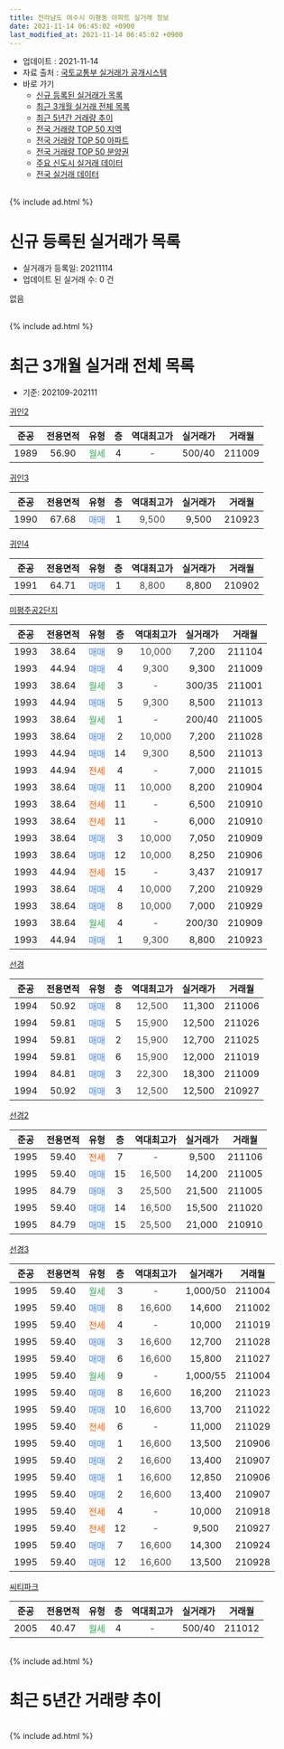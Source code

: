```yaml
---
title: 전라남도 여수시 미평동 아파트 실거래 정보
date: 2021-11-14 06:45:02 +0900
last_modified_at: 2021-11-14 06:45:02 +0900
---
```


* 업데이트 : 2021-11-14
* 자료 출처 : [국토교통부 실거래가 공개시스템](http://rt.molit.go.kr)
* 바로 가기
    * [신규 등록된 실거래가 목록](#신규-등록된-실거래가-목록)
    * [최근 3개월 실거래 전체 목록](#최근-3개월-실거래-전체-목록)
    * [최근 5년간 거래량 추이](#최근-5년간-거래량-추이)
    * [전국 거래량 TOP 50 지역](https://inasie.github.io/apt-trade-info/최근-3개월-전국에서-가장-거래가-많이-발생한-지역)
    * [전국 거래량 TOP 50 아파트](https://inasie.github.io/apt-trade-info/최근-3개월-전국에서-가장-거래가-많이-발생한-아파트)
    * [전국 거래량 TOP 50 분양권](https://inasie.github.io/apt-trade-info/최근-3개월-전국에서-가장-거래가-많이-발생한-분양권)
    * [주요 신도시 실거래 데이터](https://inasie.github.io/apt-trade-info/주요-신도시)
    * [전국 실거래 데이터](https://inasie.github.io/apt-trade-info/전국)
<br>
{% include ad.html %}
<br>

# 신규 등록된 실거래가 목록
* 실거래가 등록일: 20211114
* 업데이트 된 실거래 수: 0 건

없음

<br>
{% include ad.html %}
<br>

# 최근 3개월 실거래 전체 목록
* 기준: 202109-202111


[귀인2](https://search.naver.com/search.naver?query=%EC%A0%84%EB%9D%BC%EB%82%A8%EB%8F%84+%EC%97%AC%EC%88%98%EC%8B%9C+%EB%AF%B8%ED%8F%89%EB%8F%99+%EA%B7%80%EC%9D%B82)

|준공|전용면적|유형|층|역대최고가|실거래가|거래월|
|:---:|:---:|:---:|:---:|:---:|:---:|:---:|
|1989|56.90|<span style="color:#34a853">월세</span>|4|<span style="color:#444444">-</span>|500/40|211009|

[귀인3](https://search.naver.com/search.naver?query=%EC%A0%84%EB%9D%BC%EB%82%A8%EB%8F%84+%EC%97%AC%EC%88%98%EC%8B%9C+%EB%AF%B8%ED%8F%89%EB%8F%99+%EA%B7%80%EC%9D%B83)

|준공|전용면적|유형|층|역대최고가|실거래가|거래월|
|:---:|:---:|:---:|:---:|:---:|:---:|:---:|
|1990|67.68|<span style="color:#4285f3">매매</span>|1|<span style="color:#444444">9,500</span>|9,500|210923|

[귀인4](https://search.naver.com/search.naver?query=%EC%A0%84%EB%9D%BC%EB%82%A8%EB%8F%84+%EC%97%AC%EC%88%98%EC%8B%9C+%EB%AF%B8%ED%8F%89%EB%8F%99+%EA%B7%80%EC%9D%B84)

|준공|전용면적|유형|층|역대최고가|실거래가|거래월|
|:---:|:---:|:---:|:---:|:---:|:---:|:---:|
|1991|64.71|<span style="color:#4285f3">매매</span>|1|<span style="color:#444444">8,800</span>|8,800|210902|

[미평주공2단지](https://search.naver.com/search.naver?query=%EC%A0%84%EB%9D%BC%EB%82%A8%EB%8F%84+%EC%97%AC%EC%88%98%EC%8B%9C+%EB%AF%B8%ED%8F%89%EB%8F%99+%EB%AF%B8%ED%8F%89%EC%A3%BC%EA%B3%B52%EB%8B%A8%EC%A7%80)

|준공|전용면적|유형|층|역대최고가|실거래가|거래월|
|:---:|:---:|:---:|:---:|:---:|:---:|:---:|
|1993|38.64|<span style="color:#4285f3">매매</span>|9|<span style="color:#444444">10,000</span>|7,200|211104|
|1993|44.94|<span style="color:#4285f3">매매</span>|4|<span style="color:#444444">9,300</span>|9,300|211009|
|1993|38.64|<span style="color:#34a853">월세</span>|3|<span style="color:#444444">-</span>|300/35|211001|
|1993|44.94|<span style="color:#4285f3">매매</span>|5|<span style="color:#444444">9,300</span>|8,500|211013|
|1993|38.64|<span style="color:#34a853">월세</span>|1|<span style="color:#444444">-</span>|200/40|211005|
|1993|38.64|<span style="color:#4285f3">매매</span>|2|<span style="color:#444444">10,000</span>|7,200|211028|
|1993|44.94|<span style="color:#4285f3">매매</span>|14|<span style="color:#444444">9,300</span>|8,500|211013|
|1993|44.94|<span style="color:#ff5a00">전세</span>|4|<span style="color:#444444">-</span>|7,000|211015|
|1993|38.64|<span style="color:#4285f3">매매</span>|11|<span style="color:#444444">10,000</span>|8,200|210904|
|1993|38.64|<span style="color:#ff5a00">전세</span>|11|<span style="color:#444444">-</span>|6,500|210910|
|1993|38.64|<span style="color:#ff5a00">전세</span>|11|<span style="color:#444444">-</span>|6,000|210910|
|1993|38.64|<span style="color:#4285f3">매매</span>|3|<span style="color:#444444">10,000</span>|7,050|210909|
|1993|38.64|<span style="color:#4285f3">매매</span>|12|<span style="color:#444444">10,000</span>|8,250|210906|
|1993|44.94|<span style="color:#ff5a00">전세</span>|15|<span style="color:#444444">-</span>|3,437|210917|
|1993|38.64|<span style="color:#4285f3">매매</span>|4|<span style="color:#444444">10,000</span>|7,200|210929|
|1993|38.64|<span style="color:#4285f3">매매</span>|8|<span style="color:#444444">10,000</span>|7,000|210929|
|1993|38.64|<span style="color:#34a853">월세</span>|4|<span style="color:#444444">-</span>|200/30|210909|
|1993|44.94|<span style="color:#4285f3">매매</span>|1|<span style="color:#444444">9,300</span>|8,800|210923|

[선경](https://search.naver.com/search.naver?query=%EC%A0%84%EB%9D%BC%EB%82%A8%EB%8F%84+%EC%97%AC%EC%88%98%EC%8B%9C+%EB%AF%B8%ED%8F%89%EB%8F%99+%EC%84%A0%EA%B2%BD)

|준공|전용면적|유형|층|역대최고가|실거래가|거래월|
|:---:|:---:|:---:|:---:|:---:|:---:|:---:|
|1994|50.92|<span style="color:#4285f3">매매</span>|8|<span style="color:#444444">12,500</span>|11,300|211006|
|1994|59.81|<span style="color:#4285f3">매매</span>|5|<span style="color:#444444">15,900</span>|12,500|211026|
|1994|59.81|<span style="color:#4285f3">매매</span>|2|<span style="color:#444444">15,900</span>|12,700|211025|
|1994|59.81|<span style="color:#4285f3">매매</span>|6|<span style="color:#444444">15,900</span>|12,000|211019|
|1994|84.81|<span style="color:#4285f3">매매</span>|3|<span style="color:#444444">22,300</span>|18,300|211009|
|1994|50.92|<span style="color:#4285f3">매매</span>|3|<span style="color:#444444">12,500</span>|12,500|210927|

[선경2](https://search.naver.com/search.naver?query=%EC%A0%84%EB%9D%BC%EB%82%A8%EB%8F%84+%EC%97%AC%EC%88%98%EC%8B%9C+%EB%AF%B8%ED%8F%89%EB%8F%99+%EC%84%A0%EA%B2%BD2)

|준공|전용면적|유형|층|역대최고가|실거래가|거래월|
|:---:|:---:|:---:|:---:|:---:|:---:|:---:|
|1995|59.40|<span style="color:#ff5a00">전세</span>|7|<span style="color:#444444">-</span>|9,500|211106|
|1995|59.40|<span style="color:#4285f3">매매</span>|15|<span style="color:#444444">16,500</span>|14,200|211005|
|1995|84.79|<span style="color:#4285f3">매매</span>|3|<span style="color:#444444">25,500</span>|21,500|211005|
|1995|59.40|<span style="color:#4285f3">매매</span>|14|<span style="color:#444444">16,500</span>|15,500|211020|
|1995|84.79|<span style="color:#4285f3">매매</span>|15|<span style="color:#444444">25,500</span>|21,000|210910|

[선경3](https://search.naver.com/search.naver?query=%EC%A0%84%EB%9D%BC%EB%82%A8%EB%8F%84+%EC%97%AC%EC%88%98%EC%8B%9C+%EB%AF%B8%ED%8F%89%EB%8F%99+%EC%84%A0%EA%B2%BD3)

|준공|전용면적|유형|층|역대최고가|실거래가|거래월|
|:---:|:---:|:---:|:---:|:---:|:---:|:---:|
|1995|59.40|<span style="color:#34a853">월세</span>|3|<span style="color:#444444">-</span>|1,000/50|211004|
|1995|59.40|<span style="color:#4285f3">매매</span>|8|<span style="color:#444444">16,600</span>|14,600|211002|
|1995|59.40|<span style="color:#ff5a00">전세</span>|4|<span style="color:#444444">-</span>|10,000|211019|
|1995|59.40|<span style="color:#4285f3">매매</span>|3|<span style="color:#444444">16,600</span>|12,700|211028|
|1995|59.40|<span style="color:#4285f3">매매</span>|6|<span style="color:#444444">16,600</span>|15,800|211027|
|1995|59.40|<span style="color:#34a853">월세</span>|9|<span style="color:#444444">-</span>|1,000/55|211004|
|1995|59.40|<span style="color:#4285f3">매매</span>|8|<span style="color:#444444">16,600</span>|16,200|211023|
|1995|59.40|<span style="color:#4285f3">매매</span>|10|<span style="color:#444444">16,600</span>|13,700|211022|
|1995|59.40|<span style="color:#ff5a00">전세</span>|6|<span style="color:#444444">-</span>|11,000|211029|
|1995|59.40|<span style="color:#4285f3">매매</span>|1|<span style="color:#444444">16,600</span>|13,500|210906|
|1995|59.40|<span style="color:#4285f3">매매</span>|2|<span style="color:#444444">16,600</span>|13,400|210907|
|1995|59.40|<span style="color:#4285f3">매매</span>|1|<span style="color:#444444">16,600</span>|12,850|210906|
|1995|59.40|<span style="color:#4285f3">매매</span>|2|<span style="color:#444444">16,600</span>|13,400|210907|
|1995|59.40|<span style="color:#ff5a00">전세</span>|4|<span style="color:#444444">-</span>|10,000|210918|
|1995|59.40|<span style="color:#ff5a00">전세</span>|12|<span style="color:#444444">-</span>|9,500|210927|
|1995|59.40|<span style="color:#4285f3">매매</span>|7|<span style="color:#444444">16,600</span>|14,300|210924|
|1995|59.40|<span style="color:#4285f3">매매</span>|12|<span style="color:#444444">16,600</span>|13,500|210928|


<script async src="//pagead2.googlesyndication.com/pagead/js/adsbygoogle.js"></script>
<!-- 기본 -->
<ins class="adsbygoogle"
     style="display:block"
     data-ad-client="ca-pub-2446590836940007"
     data-ad-slot="1659523306"
     data-ad-format="auto"
     data-full-width-responsive="true"></ins>
<script>
(adsbygoogle = window.adsbygoogle || []).push({});
</script>


[씨티파크](https://search.naver.com/search.naver?query=%EC%A0%84%EB%9D%BC%EB%82%A8%EB%8F%84+%EC%97%AC%EC%88%98%EC%8B%9C+%EB%AF%B8%ED%8F%89%EB%8F%99+%EC%94%A8%ED%8B%B0%ED%8C%8C%ED%81%AC)

|준공|전용면적|유형|층|역대최고가|실거래가|거래월|
|:---:|:---:|:---:|:---:|:---:|:---:|:---:|
|2005|40.47|<span style="color:#34a853">월세</span>|4|<span style="color:#444444">-</span>|500/40|211012|


<br>
{% include ad.html %}
<br>

# 최근 5년간 거래량 추이


<div style="width:100%;">
    <canvas id="deal_progress" height="200"></canvas>
</div>

<script>
new Chart(document.getElementById("deal_progress"), {
    type: 'line',
    data: {
        labels: ['201611','201612','201701','201702','201703','201704','201705','201706','201707','201708','201709','201710','201711','201712','201801','201802','201803','201804','201805','201806','201807','201808','201809','201810','201811','201812','201901','201902','201903','201904','201905','201906','201907','201908','201909','201910','201911','201912','202001','202002','202003','202004','202005','202006','202007','202008','202009','202010','202011','202012','202101','202102','202103','202104','202105','202106','202107','202108','202109','202110','202111'],
        datasets: [{
            label: '매매',
            pointRadius: 1,
            data: [17, 14, 10, 14, 22, 16, 18, 19, 18, 20, 24, 9, 14, 17, 19, 11, 18, 13, 17, 17, 13, 12, 13, 19, 15, 10, 12, 11, 20, 22, 17, 19, 20, 12, 16, 20, 10, 20, 22, 23, 19, 21, 21, 19, 25, 19, 20, 22, 18, 25, 20, 20, 20, 44, 36, 28, 15, 19, 16, 17, 1],
            borderColor: "rgba(255, 201, 14, 1)",
            backgroundColor: "rgba(255, 201, 14, 0.5)",
            fill: false,
            lineTension: 0
        },{
            label: '전월세',
            pointRadius: 1,
            data: [5, 3, 4, 7, 5, 3, 3, 6, 2, 4, 5, 2, 6, 5, 6, 4, 2, 6, 1, 3, 2, 1, 0, 2, 3, 2, 3, 4, 4, 8, 6, 0, 2, 6, 3, 5, 3, 5, 3, 4, 8, 4, 0, 5, 4, 5, 6, 10, 2, 5, 6, 9, 5, 8, 10, 17, 5, 5, 6, 9, 1],
            borderColor: "rgba(0, 141, 185, 1)",
            backgroundColor: "rgba(0, 141, 185, 0.5)",
            fill: false,
            lineTension: 0
        }
        ]
    },
    options: {
        responsive: true,
        title: {
            display: false
        },
        tooltips: {
            mode: 'index',
            intersect: false
        },
        hover: {
            mode: 'nearest',
            intersect: true
        },
        scales: {
            xAxes: [{
                display: true,
                scaleLabel: {
                    display: true,
                    labelString: '년/월'
                }
            }],
            yAxes: [{
                display: true,
                ticks: {
                    suggestedMin: 0,
                },
                scaleLabel: {
                    display: true,
                    labelString: '실거래 수'
                }
            }]
        }
    }
});

</script>


<br>
{% include ad.html %}
<br>

